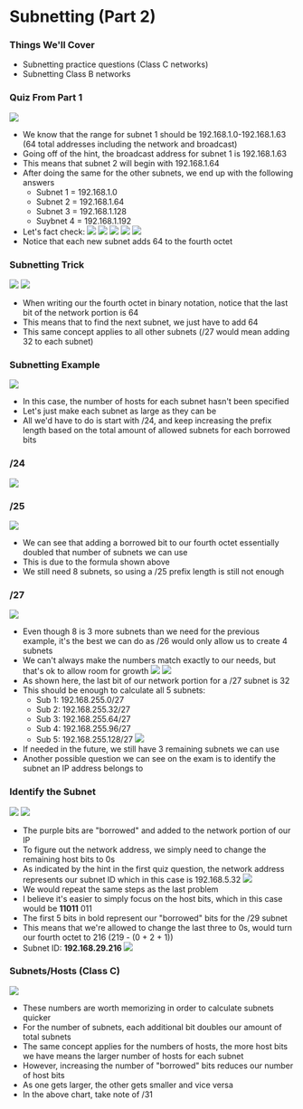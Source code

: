 # Subnetting (Part 2)
### Things We'll Cover
- Subnetting practice questions (Class C networks)
- Subnetting Class B networks
### Quiz From Part 1
![](attachments/Pasted%20image%2020241015194740.png)
- We know that the range for subnet 1 should be 192.168.1.0-192.168.1.63 (64 total addresses including the network and broadcast)
- Going off of the hint, the broadcast address for subnet 1 is 192.168.1.63
- This means that subnet 2 will begin with 192.168.1.64
- After doing the same for the other subnets, we end up with the following answers
	- Subnet 1 = 192.168.1.0
	- Subnet 2 = 192.168.1.64
	- Subnet 3 = 192.168.1.128
	- Suybnet 4 = 192.168.1.192
- Let's fact check:
![](attachments/Pasted%20image%2020241015195056.png)
![](attachments/Pasted%20image%2020241015195118.png)
![](attachments/Pasted%20image%2020241015195134.png)
![](attachments/Pasted%20image%2020241015195150.png)
![](attachments/Pasted%20image%2020241015195208.png)
- Notice that each new subnet adds 64 to the fourth octet
### Subnetting Trick
![](attachments/Pasted%20image%2020241015195303.png)
![](attachments/Pasted%20image%2020241015195341.png)
- When writing our the fourth octet in binary notation, notice that the last bit of the network portion is 64
- This means that to find the next subnet, we just have to add 64
- This same concept applies to all other subnets (/27 would mean adding 32 to each subnet)
### Subnetting Example
![](attachments/Pasted%20image%2020241015195511.png)
- In this case, the number of hosts for each subnet hasn't been specified
- Let's just make each subnet as large as they can be
- All we'd have to do is start with /24, and keep increasing the prefix length based on the total amount of allowed subnets for each borrowed bits
### /24
![](attachments/Pasted%20image%2020241015195645.png)
### /25
![](attachments/Pasted%20image%2020241015195747.png)
- We can see that adding a borrowed bit to our fourth octet essentially doubled that number of subnets we can use
- This is due to the formula shown above
- We still need 8 subnets, so using a /25 prefix length is still not enough
### /27
![](attachments/Pasted%20image%2020241015200005.png)
- Even though 8 is 3 more subnets than we need for the previous example, it's the best we can do as /26 would only allow us to create 4 subnets
- We can't always make the numbers match exactly to our needs, but that's ok to allow room for growth
![](attachments/Pasted%20image%2020241015200137.png)
![](attachments/Pasted%20image%2020241015200155.png)
- As shown here, the last bit of our network portion for a /27 subnet is 32
- This should be enough to calculate all 5 subnets:
	- Sub 1: 192.168.255.0/27
	- Sub 2: 192.168.255.32/27
	- Sub 3: 192.168.255.64/27
	- Sub 4: 192.168.255.96/27
	- Sub 5: 192.168.255.128/27
![](attachments/Pasted%20image%2020241015200358.png)
- If needed in the future, we still have 3 remaining subnets we can use
- Another possible question we can see on the exam is to identify the subnet an IP address belongs to
### Identify the Subnet
![](attachments/Pasted%20image%2020241015200516.png)
![](attachments/Pasted%20image%2020241015200632.png)
- The purple bits are "borrowed" and added to the network portion of our IP
- To figure out the network address, we simply need to change the remaining host bits to 0s
- As indicated by the hint in the first quiz question, the network address represents our subnet ID which in this case is 192.168.5.32
![](attachments/Pasted%20image%2020241015200731.png)
- We would repeat the same steps as the last problem
- I believe it's easier to simply focus on the host bits, which in this case would be **11011** 011
- The first 5 bits in bold represent our "borrowed" bits for the /29 subnet
- This means that we're allowed to change the last three to 0s, would turn our fourth octet to 216 (219 - (0 + 2 + 1))
- Subnet ID: **192.168.29.216**
![](attachments/Pasted%20image%2020241015201103.png)
### Subnets/Hosts (Class C)
![](attachments/Pasted%20image%2020241015201154.png)
- These numbers are worth memorizing in order to calculate subnets quicker
- For the number of subnets, each additional bit doubles our amount of total subnets
- The same concept applies for the numbers of hosts, the more host bits we have means the larger number of hosts for each subnet
- However, increasing the number of "borrowed" bits reduces our number of host bits
- As one gets larger, the other gets smaller and vice versa
- In the above chart, take note of /31